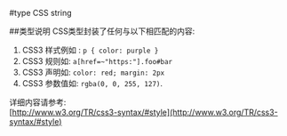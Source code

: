 #type CSS string

##类型说明
CSS类型封装了任何与以下相匹配的内容:

1. CSS3 样式例如 : `p { color: purple }`
2. CSS3 规则如: `a[href=~"https:"].foo#bar`
3. CSS3 声明如: `color: red; margin: 2px`
4. CSS3 参数值如: `rgba(0, 0, 255, 127)`.

详细内容请参考: 	
[http://www.w3.org/TR/css3-syntax/#style](http://www.w3.org/TR/css3-syntax/#style)


